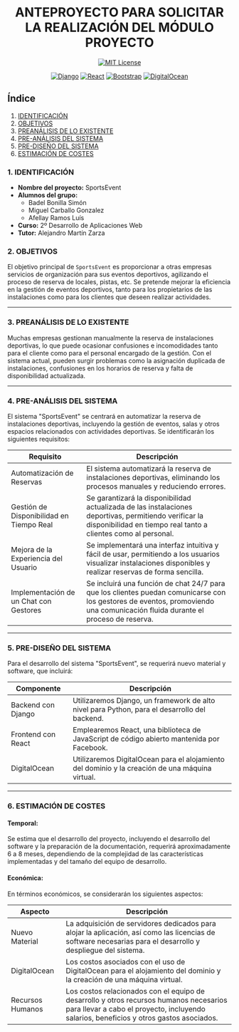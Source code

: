 <div align="center">

# ANTEPROYECTO PARA SOLICITAR LA REALIZACIÓN DEL MÓDULO PROYECTO

[![MIT License](https://img.shields.io/badge/LICENSE-MIT-GREEN.svg)](https://opensource.org/licenses/MIT) 

[![Django](https://img.shields.io/badge/Django-092E20?style=for-the-badge&logo=django&logoColor=white)](https://www.djangoproject.com) [![React](https://img.shields.io/badge/React-20232A?style=for-the-badge&logo=react&logoColor=61DAFB)](https://reactjs.org/) [![Bootstrap](https://img.shields.io/badge/Bootstrap-563D7C?style=for-the-badge&logo=bootstrap&logoColor=white)](https://getbootstrap.com/) [![DigitalOcean](https://img.shields.io/badge/DigitalOcean-0080FF?style=for-the-badge&logo=digitalocean&logoColor=white)](https://www.digitalocean.com/) 

</div>

## Índice

1. [IDENTIFICACIÓN](#id1)
2. [OBJETIVOS](#id2)
3. [PREANÁLISIS DE LO EXISTENTE](#id3)
4. [PRE-ANÁLISIS DEL SISTEMA](#id4)
5. [PRE-DISEÑO DEL SISTEMA](#id5)
6. [ESTIMACIÓN DE COSTES](#id6)

### 1. IDENTIFICACIÓN <a name="id1"></a>

+ **Nombre del proyecto:** SportsEvent
+ **Alumnos del grupo:** 
    - Badel Bonilla Simón
    - Miguel Carballo Gonzalez
    - Afellay Ramos Luís
+ **Curso:** 2º Desarrollo de Aplicaciones Web
+ **Tutor:** Alejandro Martín Zarza

### 2. OBJETIVOS <a name="id2"></a>

El objetivo principal de `SportsEvent` es proporcionar a otras empresas servicios de organización para sus eventos deportivos, agilizando el proceso de reserva de locales, pistas, etc. Se pretende mejorar la eficiencia en la gestión de eventos deportivos, tanto para los propietarios de las instalaciones como para los clientes que deseen realizar actividades.

---

### 3. PREANÁLISIS DE LO EXISTENTE <a name="id3"></a>

Muchas empresas gestionan manualmente la reserva de instalaciones deportivas, lo que puede ocasionar confusiones e incomodidades tanto para el cliente como para el personal encargado de la gestión. Con el sistema actual, pueden surgir problemas como la asignación duplicada de instalaciones, confusiones en los horarios de reserva y falta de disponibilidad actualizada.

---

### 4. PRE-ANÁLISIS DEL SISTEMA <a name="id4"></a>

El sistema "SportsEvent" se centrará en automatizar la reserva de instalaciones deportivas, incluyendo la gestión de eventos, salas y otros espacios relacionados con actividades deportivas. Se identificarán los siguientes requisitos:

| Requisito                                     | Descripción                                                                                                                                                                           |
|-----------------------------------------------|----------------------------------------------------------------------------------------------------------------------------------------------------------------------------------------|
| Automatización de Reservas                    | El sistema automatizará la reserva de instalaciones deportivas, eliminando los procesos manuales y reduciendo errores.                                                                 |
| Gestión de Disponibilidad en Tiempo Real      | Se garantizará la disponibilidad actualizada de las instalaciones deportivas, permitiendo verificar la disponibilidad en tiempo real tanto a clientes como al personal.            |
| Mejora de la Experiencia del Usuario          | Se implementará una interfaz intuitiva y fácil de usar, permitiendo a los usuarios visualizar instalaciones disponibles y realizar reservas de forma sencilla.                      |
| Implementación de un Chat con Gestores       | Se incluirá una función de chat 24/7 para que los clientes puedan comunicarse con los gestores de eventos, promoviendo una comunicación fluida durante el proceso de reserva.      |

---

### 5. PRE-DISEÑO DEL SISTEMA <a name="id5"></a>

Para el desarrollo del sistema "SportsEvent", se requerirá nuevo material y software, que incluirá:

| Componente         | Descripción                                                                                       |
|--------------------|---------------------------------------------------------------------------------------------------|
| Backend con Django | Utilizaremos Django, un framework de alto nivel para Python, para el desarrollo del backend.    |
| Frontend con React | Emplearemos React, una biblioteca de JavaScript de código abierto mantenida por Facebook.        |
| DigitalOcean       | Utilizaremos DigitalOcean para el alojamiento del dominio y la creación de una máquina virtual.  |

---
### 6. ESTIMACIÓN DE COSTES <a name="id6"></a>

#### Temporal:

Se estima que el desarrollo del proyecto, incluyendo el desarrollo del software y la preparación de la documentación, requerirá aproximadamente 6 a 8 meses, dependiendo de la complejidad de las características implementadas y del tamaño del equipo de desarrollo.

#### Económica:

En términos económicos, se considerarán los siguientes aspectos:

| Aspecto         | Descripción                                                     |
|-----------------|-----------------------------------------------------------------|
| Nuevo Material  | La adquisición de servidores dedicados para alojar la aplicación, así como las licencias de software necesarias para el desarrollo y despliegue del sistema. |
| DigitalOcean    | Los costos asociados con el uso de DigitalOcean para el alojamiento del dominio y la creación de una máquina virtual. |
| Recursos Humanos| Los costos relacionados con el equipo de desarrollo y otros recursos humanos necesarios para llevar a cabo el proyecto, incluyendo salarios, beneficios y otros gastos asociados. |
